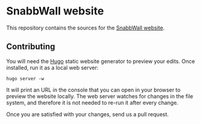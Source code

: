 # SnabbWall website

This repository contains the sources for the [SnabbWall website](https://snabbwall.igalia.com).

## Contributing

You will need the [Hugo](http://gohugo.io) static website generator to preview your edits. Once installed, run it as a local web server:

```
hugo server -w
```

It will print an URL in the console that you can open in your browser to preview the website locally. The web server watches for changes in the file system, and therefore it is not needed to re-run it after every change.

Once you are satisfied with your changes, send us a pull request.

